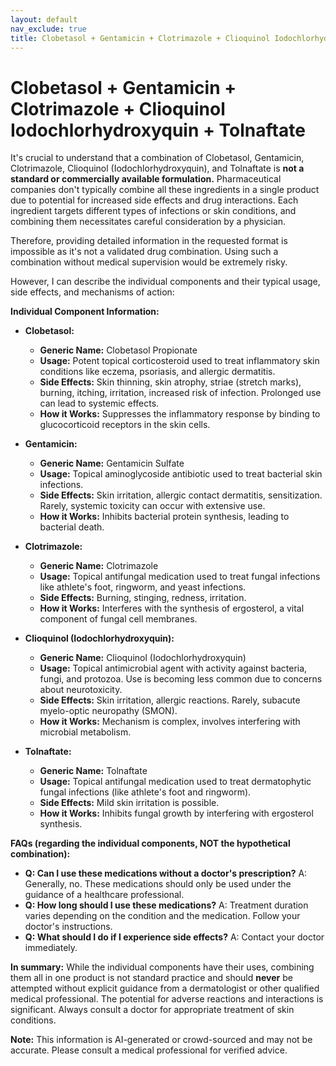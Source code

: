 ```yaml
---
layout: default
nav_exclude: true
title: Clobetasol + Gentamicin + Clotrimazole + Clioquinol Iodochlorhydroxyquin + Tolnaftate
---
```


# Clobetasol + Gentamicin + Clotrimazole + Clioquinol Iodochlorhydroxyquin + Tolnaftate

It's crucial to understand that a combination of Clobetasol, Gentamicin, Clotrimazole, Clioquinol (Iodochlorhydroxyquin), and Tolnaftate is **not a standard or commercially available formulation.**  Pharmaceutical companies don't typically combine all these ingredients in a single product due to potential for increased side effects and drug interactions.  Each ingredient targets different types of infections or skin conditions, and combining them necessitates careful consideration by a physician.

Therefore, providing detailed information in the requested format is impossible as it's not a validated drug combination.  Using such a combination without medical supervision would be extremely risky.


However, I can describe the individual components and their typical usage, side effects, and mechanisms of action:


**Individual Component Information:**

* **Clobetasol:**
    * **Generic Name:** Clobetasol Propionate
    * **Usage:**  Potent topical corticosteroid used to treat inflammatory skin conditions like eczema, psoriasis, and allergic dermatitis.
    * **Side Effects:** Skin thinning, skin atrophy, striae (stretch marks), burning, itching, irritation, increased risk of infection.  Prolonged use can lead to systemic effects.
    * **How it Works:** Suppresses the inflammatory response by binding to glucocorticoid receptors in the skin cells.


* **Gentamicin:**
    * **Generic Name:** Gentamicin Sulfate
    * **Usage:** Topical aminoglycoside antibiotic used to treat bacterial skin infections.
    * **Side Effects:** Skin irritation, allergic contact dermatitis, sensitization.  Rarely, systemic toxicity can occur with extensive use.
    * **How it Works:**  Inhibits bacterial protein synthesis, leading to bacterial death.


* **Clotrimazole:**
    * **Generic Name:** Clotrimazole
    * **Usage:** Topical antifungal medication used to treat fungal infections like athlete's foot, ringworm, and yeast infections.
    * **Side Effects:** Burning, stinging, redness, irritation.
    * **How it Works:** Interferes with the synthesis of ergosterol, a vital component of fungal cell membranes.


* **Clioquinol (Iodochlorhydroxyquin):**
    * **Generic Name:** Clioquinol (Iodochlorhydroxyquin)
    * **Usage:** Topical antimicrobial agent with activity against bacteria, fungi, and protozoa.  Use is becoming less common due to concerns about neurotoxicity.
    * **Side Effects:**  Skin irritation, allergic reactions.  Rarely, subacute myelo-optic neuropathy (SMON).
    * **How it Works:**  Mechanism is complex, involves interfering with microbial metabolism.


* **Tolnaftate:**
    * **Generic Name:** Tolnaftate
    * **Usage:** Topical antifungal medication used to treat dermatophytic fungal infections (like athlete's foot and ringworm).
    * **Side Effects:**  Mild skin irritation is possible.
    * **How it Works:**  Inhibits fungal growth by interfering with ergosterol synthesis.



**FAQs (regarding the individual components, NOT the hypothetical combination):**

* **Q: Can I use these medications without a doctor's prescription?** A:  Generally, no.  These medications should only be used under the guidance of a healthcare professional.
* **Q: How long should I use these medications?** A: Treatment duration varies depending on the condition and the medication. Follow your doctor's instructions.
* **Q: What should I do if I experience side effects?** A: Contact your doctor immediately.


**In summary:**  While the individual components have their uses, combining them all in one product is not standard practice and should **never** be attempted without explicit guidance from a dermatologist or other qualified medical professional. The potential for adverse reactions and interactions is significant. Always consult a doctor for appropriate treatment of skin conditions.


**Note:** This information is AI-generated or crowd-sourced and may not be accurate. Please consult a medical professional for verified advice.